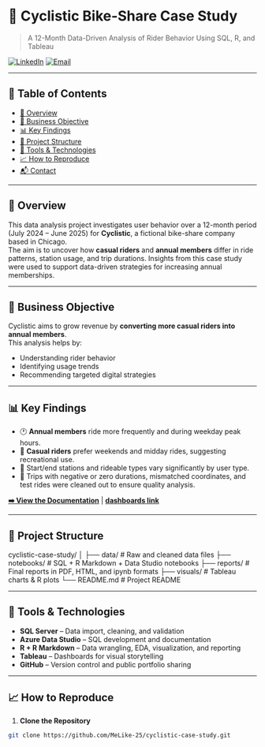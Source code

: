 # 🚴 Cyclistic Bike-Share Case Study  
> A 12-Month Data-Driven Analysis of Rider Behavior Using SQL, R, and Tableau

[<img src="https://img.shields.io/badge/LinkedIn-0077B5?style=for-the-badge&logo=linkedin&logoColor=white" alt="LinkedIn">](https://www.linkedin.com/in/sibeso-like-228072191)
[<img src="https://img.shields.io/badge/Email-D14836?style=for-the-badge&logo=gmail&logoColor=white" alt="Email">](mailto:sibesolike@gmail.com)

---

## 📌 Table of Contents
- [📌 Overview](#overview)
- [🎯 Business Objective](#business-objective)
- [📊 Key Findings](#key-findings)
- [📁 Project Structure](#project-structure)
- [🧰 Tools & Technologies](#tools--technologies)
- [📈 How to Reproduce](#how-to-reproduce)
- [📬 Contact](#contact)

---

## 📌 Overview

This data analysis project investigates user behavior over a 12-month period (July 2024 – June 2025) for **Cyclistic**, a fictional bike-share company based in Chicago.  
The aim is to uncover how **casual riders** and **annual members** differ in ride patterns, station usage, and trip durations. Insights from this case study were used to support data-driven strategies for increasing annual memberships.

---

## 🎯 Business Objective

Cyclistic aims to grow revenue by **converting more casual riders into annual members**.  
This analysis helps by:
- Understanding rider behavior
- Identifying usage trends
- Recommending targeted digital strategies

---

## 📊 Key Findings

- 🕐 **Annual members** ride more frequently and during weekday peak hours.
- 📆 **Casual riders** prefer weekends and midday rides, suggesting recreational use.
- 📍 Start/end stations and rideable types vary significantly by user type.
- 🚫 Trips with negative or zero durations, mismatched coordinates, and test rides were cleaned out to ensure quality analysis.

**[➡️ View the Documentation](https://github.com/MeLike-25/Data-Analytics/blob/518cdef2d453fb5935fbd9c4a3d5f05c104add11/Cyclistic-Case-Study/Cyclistic_Case_Study_Final_Report.pdf)** | **[ dashboards link](link-to-your-live-tableau-dashboard)**

---

## 📁 Project Structure

cyclistic-case-study/
│
├── data/ # Raw and cleaned data files
├── notebooks/ # SQL + R Markdown + Data Studio notebooks
├── reports/ # Final reports in PDF, HTML, and ipynb formats
├── visuals/ # Tableau charts & R plots
└── README.md # Project README

---

## 🧰 Tools & Technologies

- **SQL Server** – Data import, cleaning, and validation
- **Azure Data Studio** – SQL development and documentation
- **R + R Markdown** – Data wrangling, EDA, visualization, and reporting
- **Tableau** – Dashboards for visual storytelling
- **GitHub** – Version control and public portfolio sharing

---

## 📈 How to Reproduce

1. **Clone the Repository**  
```bash
git clone https://github.com/MeLike-25/cyclistic-case-study.git
